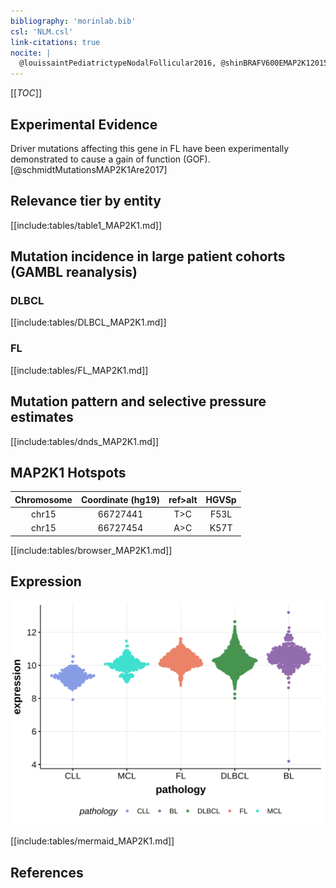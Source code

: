 ```yaml
---
bibliography: 'morinlab.bib'
csl: 'NLM.csl'
link-citations: true
nocite: |
  @louissaintPediatrictypeNodalFollicular2016, @shinBRAFV600EMAP2K12015, 
---
```

[[_TOC_]]


## Experimental Evidence

Driver mutations affecting this gene in FL have been experimentally demonstrated to cause a gain of function (GOF).[@schmidtMutationsMAP2K1Are2017]

## Relevance tier by entity

[[include:tables/table1_MAP2K1.md]]

## Mutation incidence in large patient cohorts (GAMBL reanalysis)

### DLBCL
[[include:tables/DLBCL_MAP2K1.md]]

### FL
[[include:tables/FL_MAP2K1.md]]

## Mutation pattern and selective pressure estimates

[[include:tables/dnds_MAP2K1.md]]

## MAP2K1 Hotspots

| Chromosome |Coordinate (hg19) | ref>alt | HGVSp | 
 | :---:| :---: | :--: | :---: |
| chr15 | 66727441 | T>C | F53L |
| chr15 | 66727454 | A>C | K57T |

[[include:tables/browser_MAP2K1.md]]

## Expression
![](images/gene_expression/MAP2K1_by_pathology.svg)
<!-- ORIGIN: shinBRAFV600EMAP2K12015 -->
<!-- DLBCL: shinBRAFV600EMAP2K12015 -->
<!-- FL: louissaintPediatrictypeNodalFollicular2016a -->

[[include:tables/mermaid_MAP2K1.md]]

## References

